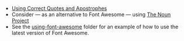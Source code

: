 * [Using Correct Quotes and Apostrophes](http://tutorials.thecodeeducators.com/using-correct-quotes-and-apostrophes/)
* Consider — as an alternative to Font Awesome — using [The Noun Project](https://thenounproject.com/)
* See the [using-font-awesome](using-font-awesome/index.html) folder for an example of how to use the latest version of Font Awesome.

